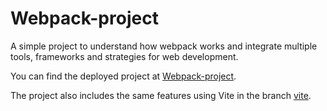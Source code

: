 # Webpack-project

A simple project to understand how webpack works and integrate multiple tools, frameworks and strategies for web development.

You can find the deployed project at [Webpack-project](https://domingo2000.github.io/webpack-project/).

The project also includes the same features using Vite in the branch [vite](https://github.com/domingo2000/webpack-project/tree/vite).
